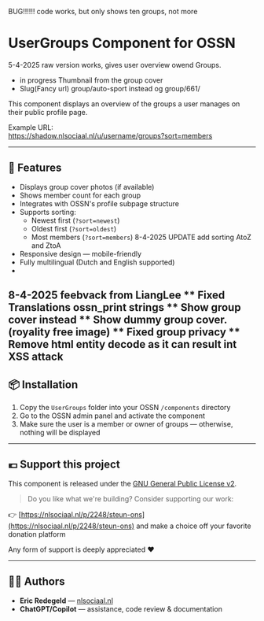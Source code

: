 BUG!!!!!!
code works, but only shows ten groups, not more



# UserGroups Component for OSSN
5-4-2025 raw version works, gives user overview owend Groups. 
- in progress Thumbnail from the group cover
- Slug(Fancy url) group/auto-sport instead og group/661/

  

This component displays an overview of the groups a user manages on their public profile page.

Example URL:  
https://shadow.nlsociaal.nl/u/username/groups?sort=members


---

## 🧩 Features

- Displays group cover photos (if available)  
- Shows member count for each group  
- Integrates with OSSN's profile subpage structure  
- Supports sorting:
  - Newest first (`?sort=newest`)
  - Oldest first (`?sort=oldest`)
  - Most members (`?sort=members`)
8-4-2025 UPDATE add sorting AtoZ and ZtoA
- Responsive design — mobile-friendly  
- Fully multilingual (Dutch and English supported)
- 
8-4-2025 feebvack from LiangLee
** Fixed Translations ossn_print strings
** Show group cover instead
** Show dummy group cover. (royality free image)
** Fixed group privacy
** Remove html entity decode as it can result int XSS attack
---

## 📦 Installation

1. Copy the `UserGroups` folder into your OSSN `/components` directory  
2. Go to the OSSN admin panel and activate the component  
3. Make sure the user is a member or owner of groups — otherwise, nothing will be displayed

---

## 💶 Support this project

This component is released under the [GNU General Public License v2](https://www.gnu.org/licenses/old-licenses/gpl-2.0.html).

> Do you like what we're building? Consider supporting our work:

👉 [https://nlsociaal.nl/p/2248/steun-ons](https://nlsociaal.nl/p/2248/steun-ons) and make a choice off your favorite donation platform

Any form of support is deeply appreciated ❤️

---

## 👨‍💻 Authors

- **Eric Redegeld** — [nlsociaal.nl](https://nlsociaal.nl)  
- **ChatGPT/Copilot** — assistance, code review & documentation
